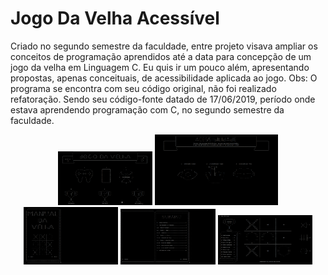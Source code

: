 # Jogo Da Velha Acessível
Criado no segundo semestre da faculdade, entre projeto visava ampliar os conceitos de programação aprendidos até a data para concepção de um jogo da velha em Linguagem C. Eu quis ir um pouco além, apresentando propostas, apenas conceituais, de acessibilidade aplicada ao jogo.  Obs: O programa se encontra com seu código original, não foi realizado refatoração. Sendo seu código-fonte datado de ‎17‎/06/‎2019, período onde estava aprendendo programação com C, no segundo semestre da faculdade. 

<div align="center">
<img width="30%" min-width="1000px" src="print-screen/0.png">
<img width="39%" src="print-screen/3.png">
<img width="30%" src="print-screen/2.png">
<img width="30%" src="print-screen/2.1.png">
<img width="30%" src="print-screen/1.png">
</diiv>
